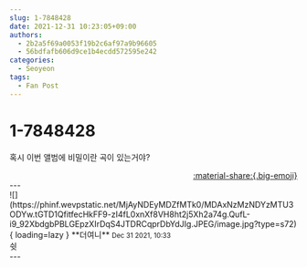 ```yaml
---
slug: 1-7848428
date: 2021-12-31 10:23:05+09:00
authors:
  - 2b2a5f69a0053f19b2c6af97a9b96605
  - 56bdfafb606d9ce1b4ecdd572595e242
categories:
  - Seoyeon
tags:
  - Fan Post
---
```


# 1-7848428

<div class="post-container" markdown="1">
<div class="content-container md-sidebar__scrollwrap" markdown="1">

혹시 이번 앨범에 비밀이란 곡이 있는거야?

</div>
</div>

<div style="text-align: right;" markdown="1">
<a href="https://weverse.io/fromis9/fanpost/1-7848428" style="text-align: right;">:material-share:{.big-emoji}</a>
</div>
---

<div class="comments-container md-sidebar__scrollwrap" markdown="1">
<div class="comment" markdown="1">
<div class='id-container' markdown="1">
![](https://phinf.wevpstatic.net/MjAyNDEyMDZfMTk0/MDAxNzMzNDYzMTU3ODYw.tGTD1QfitfecHkFF9-zI4fL0xnXf8VH8ht2j5Xh2a74g.QufL-i9_92XbdgbPBLGEpzXIrDqS4JTDRCqprDbYdJIg.JPEG/image.jpg?type=s72){ loading=lazy }
**<span class="artist">더여니</span>** <small>Dec 31 2021, 10:33</small><br>
</div>
<div class='comment-body' markdown="1">
쉿
</div>
</div>
</div>
---
